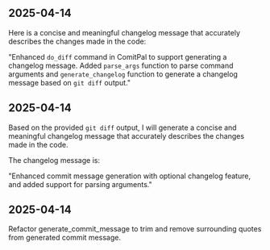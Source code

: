 ## 2025-04-14
Here is a concise and meaningful changelog message that accurately describes the changes made in the code:

"Enhanced `do_diff` command in ComitPal to support generating a changelog message. Added `parse_args` function to parse command arguments and `generate_changelog` function to generate a changelog message based on `git diff` output."

## 2025-04-14
Based on the provided `git diff` output, I will generate a concise and meaningful changelog message that accurately describes the changes made in the code.

The changelog message is:

"Enhanced commit message generation with optional changelog feature, and added support for parsing arguments."

## 2025-04-14
Refactor generate_commit_message to trim and remove surrounding quotes from generated commit message.

